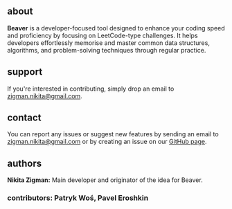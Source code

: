 ## about

**Beaver** is a developer-focused tool designed to enhance your coding speed and proficiency by focusing on LeetCode-type challenges. It helps developers effortlessly memorise and master common data structures, algorithms, and problem-solving techniques through regular practice.

## support

If you're interested in contributing, simply drop an email to [zigman.nikita@gmail.com](mailto:zigman.nikita@gmail.com).


## contact

You can report any issues or suggest new features by sending an email to [zigman.nikita@gmail.com](mailto:zigman.nikita@gmail.com) or by creating an issue on our [GitHub page](https://github.com/nikitazigman/beaver/issues).

## authors
**Nikita Zigman:**  Main developer and originator of the idea for Beaver.
### contributors: Patryk Woś, Pavel Eroshkin
